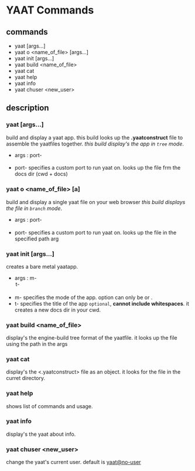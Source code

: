 # YAAT Commands

## commands

- yaat [args...]
- yaat o <name_of_file> [args...]
- yaat init [args...]
- yaat build <name_of_file>
- yaat cat
- yaat help
- yaat info
- yaat chuser <new_user>

## description

### yaat [args...]

build and display a yaat app. this build looks up the **.yaatconstruct** file to assemble the yaatfiles together.
_this build display's the app in `tree` mode_.

- args :
  port- <option>
- port- specifies a custom port to run yaat on.
  looks up the file frm the docs dir (cwd + docs)

### yaat o <name_of_file> [a]

build and display a single yaat file on your web browser
_this build displays the file in `branch` mode_.

- args :
  port- <option>
- port- specifies a custom port to run yaat on.
  looks up the file in the specified path arg

### yaat init [args...]

creates a bare metal yaatapp.

- args :
  m- <option>
  t- <option>
- m- specifies the mode of the app. option can only be <tree> or <branch>.
- t- specifies the title of the app `optional`, **cannot include whitespaces**.
  it creates a new docs dir in your cwd.

### yaat build <name_of_file>

display's the engine-build tree format of the yaatfile. it looks up the file using the path in the args

### yaat cat

display's the <.yaatconstruct> file as an object. it looks for the file in the curret directory.

### yaat help

shows list of commands and usage.

### yaat info

display's the yaat about info.

### yaat chuser <new_user>

change the yaat's current user. default is <yaat@no-user>
